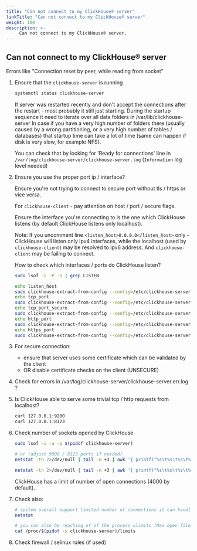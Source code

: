 ```yaml
---
title: "Can not connect to my ClickHouse® server"
linkTitle: "Can not connect to my ClickHouse® server"
weight: 100
description: >-
     Can not connect to my ClickHouse® server.
---
```


## Can not connect to my ClickHouse® server

Errors like 
"Connection reset by peer, while reading from socket"

1. Ensure that the `clickhouse-server` is running

   ```sh
   systemctl status clickhouse-server
   ```

   If server was restarted recently and don't accept the connections after the restart - most probably it still just starting. 
   During the startup sequence it need to iterate over all data folders in /var/lib/clickhouse-server 
   In case if you have a very high number of folders there (usually caused by a wrong partitioning, or a very high number of tables / databases)
   that startup time can take a lot of time (same can happen if disk is very slow, for example NFS).
   
   You can check that by looking for 'Ready for connections' line in `/var/log/clickhouse-server/clickhouse-server.log` (`Information` log level needed)
   
2. Ensure you use the proper port ip / interface?

   Ensure you're not trying to connect to secure port without tls / https or vice versa.

   For `clickhouse-client` - pay attention on host / port / secure flags.

   Ensure the interface you're connecting to is the one which ClickHouse listens (by default ClickHouse listens only localhost).

   Note: If you uncomment line `<listen_host>0.0.0.0</listen_host>` only - ClickHouse will listen only ipv4 interfaces,
   while the localhost (used by `clickhouse-client`) may be resolved to ipv6 address. And `clickhouse-client` may be failing to connect.


   How to check which interfaces / ports do ClickHouse listen?

   ```sh
   sudo lsof -i -P -n | grep LISTEN

   echo listen_host
   sudo clickhouse-extract-from-config --config=/etc/clickhouse-server/config.xml --key=listen_host
   echo tcp_port
   sudo clickhouse-extract-from-config --config=/etc/clickhouse-server/config.xml --key=tcp_port
   echo tcp_port_secure
   sudo clickhouse-extract-from-config --config=/etc/clickhouse-server/config.xml --key=tcp_port_secure
   echo http_port
   sudo clickhouse-extract-from-config --config=/etc/clickhouse-server/config.xml --key=http_port
   echo https_port
   sudo clickhouse-extract-from-config --config=/etc/clickhouse-server/config.xml --key=https_port
   ```

3. For secure connection:
   - ensure that server uses some certificate which can be validated by the client
   - OR disable certificate checks on the client (UNSECURE)

4. Check for errors in /var/log/clickhouse-server/clickhouse-server.err.log ?

5. Is ClickHouse able to serve some trivial tcp / http requests from localhost?

   ```sh
   curl 127.0.0.1:9200
   curl 127.0.0.1:8123
   ```

6. Check number of sockets opened by ClickHouse

   ```sh
   sudo lsof -i -a -p $(pidof clickhouse-server)
   
   # or (adjust 9000 / 8123 ports if needed)
   netstat -tn 2>/dev/null | tail -n +3 | awk '{ printf("%s\t%s\t%s\t%s\t%s\t%s\n", $1, $2, $3, $4, $5, $6) }' | clickhouse-local -S "Proto String, RecvQ Int64, SendQ Int64, LocalAddress String, ForeignAddress String, State LowCardinality(String)" --query="SELECT * FROM table WHERE LocalAddress like '%:9000' FORMAT PrettyCompact"
   
   netstat -tn 2>/dev/null | tail -n +3 | awk '{ printf("%s\t%s\t%s\t%s\t%s\t%s\n", $1, $2, $3, $4, $5, $6) }' | clickhouse-local -S "Proto String, RecvQ Int64, SendQ Int64, LocalAddress String, ForeignAddress String, State LowCardinality(String)" --query="SELECT * FROM table WHERE LocalAddress like '%:8123' FORMAT PrettyCompact"
   ```

   ClickHouse has a limit of number of open connections (4000 by default).

7. Check also:

   ```sh
   # system overall support limited number of connections it can handle
   netstat
   
   # you can also be reaching of of the process ulimits (Max open files)
   cat /proc/$(pidof -s clickhouse-server)/limits
   ```

8. Check firewall / selinux rules (if used)
